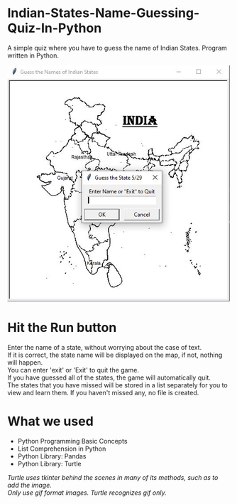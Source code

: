 # Indian-States-Name-Guessing-Quiz-In-Python
A simple quiz where you have to guess the name of Indian States. Program written in Python.

<div>
  <img src="./code_output.JPG" alt='Code Output'>
</div>

# Hit the Run button
Enter the name of a state, without worrying about the case of text. <br>
If it is correct, the state name will be displayed on the map, if not, nothing will happen. <br>
You can enter 'exit' or 'Exit' to quit the game. <br>
If you have guessed all of the states, the game will automatically quit. <br>
The states that you have missed will be stored in a list separately for you to view and learn them. If you haven't missed any, no file is created.

# What we used
<ul>
  <li>Python Programming Basic Concepts</li>
  <li>List Comprehension in Python</li>
  <li>Python Library: Pandas</li>
  <li>Python Library: Turtle</li>
</ul>
<em>Turtle uses tkinter behind the scenes in many of its methods, such as to add the image.</em> <br>
<em>Only use gif format images. Turtle recognizes gif only.</em>
